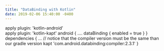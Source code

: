 ```yaml
---
title: "DataBinding with Kotlin"
date: 2019-02-06 15:40:00 -0400
---
```


apply plugin: 'kotlin-android'                       
apply plugin: 'kotlin-kapt'
android {
    ....
    dataBinding {
        enabled = true
    }
}
dependencies {
    ...
    // notice that the compiler version must be the same than our gradle version
    kapt 'com.android.databinding:compiler:2.3.1'
}
